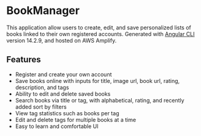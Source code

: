 # BookManager

This application allow users to create, edit, and save personalized lists of books linked to their own registered accounts. Generated with [Angular CLI](https://github.com/angular/angular-cli) version 14.2.9, and hosted on AWS Amplify.

## Features
- Register and create your own account
- Save books online with inputs for title, image url, book url, rating, description, and tags
- Ability to edit and delete saved books
- Search books via title or tag, with alphabetical, rating, and recently added sort by filters
- View tag statistics such as books per tag
- Edit and delete tags for multiple books at a time
- Easy to learn and comfortable UI
